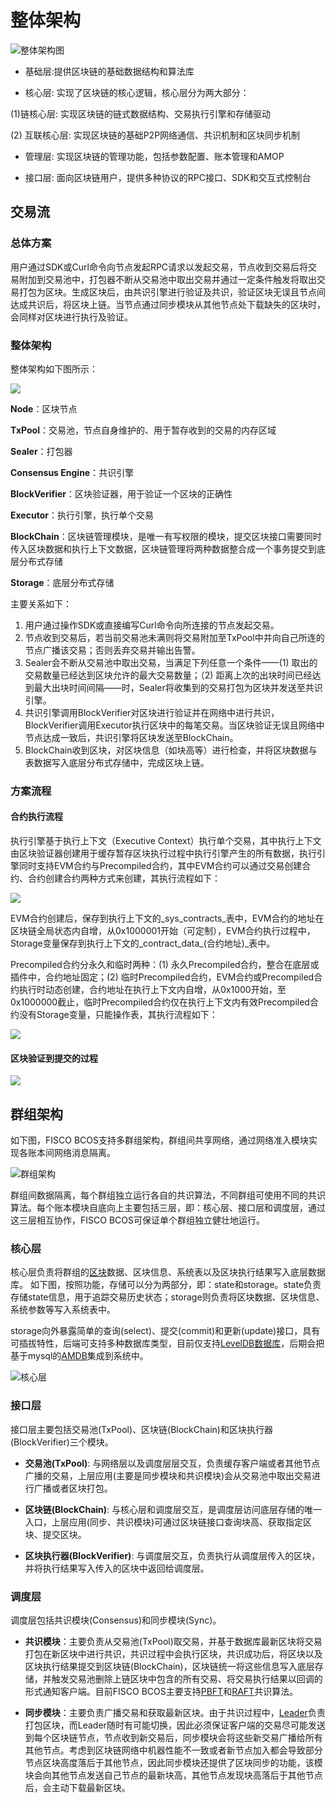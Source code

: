 # 整体架构

![整体架构图](../../../images/architecture/architecture.png)

- 基础层:提供区块链的基础数据结构和算法库

- 核心层: 实现了区块链的核心逻辑，核心层分为两大部分：

(1)链核心层: 实现区块链的链式数据结构、交易执行引擎和存储驱动

(2) 互联核心层: 实现区块链的基础P2P网络通信、共识机制和区块同步机制


- 管理层: 实现区块链的管理功能，包括参数配置、账本管理和AMOP

- 接口层: 面向区块链用户，提供多种协议的RPC接口、SDK和交互式控制台


## 交易流

### 总体方案

用户通过SDK或Curl命令向节点发起RPC请求以发起交易，节点收到交易后将交易附加到交易池中，打包器不断从交易池中取出交易并通过一定条件触发将取出交易打包为区块。生成区块后，由共识引擎进行验证及共识，验证区块无误且节点间达成共识后，将区块上链。当节点通过同步模块从其他节点处下载缺失的区块时，会同样对区块进行执行及验证。

### 整体架构
整体架构如下图所示：

![](../../../images/architecture/transaction_stream.png)

**Node**：区块节点

**TxPool**：交易池，节点自身维护的、用于暂存收到的交易的内存区域

**Sealer**：打包器

**Consensus Engine**：共识引擎

**BlockVerifier**：区块验证器，用于验证一个区块的正确性

**Executor**：执行引擎，执行单个交易

**BlockChain**：区块链管理模块，是唯一有写权限的模块，提交区块接口需要同时传入区块数据和执行上下文数据，区块链管理将两种数据整合成一个事务提交到底层分布式存储

**Storage**：底层分布式存储

主要关系如下：

 1. 用户通过操作SDK或直接编写Curl命令向所连接的节点发起交易。
 2. 节点收到交易后，若当前交易池未满则将交易附加至TxPool中并向自己所连的节点广播该交易；否则丢弃交易并输出告警。
 3. Sealer会不断从交易池中取出交易，当满足下列任意一个条件——(1) 取出的交易数量已经达到区块允许的最大交易数量；（2) 距离上次的出块时间已经达到最大出块时间间隔——时，Sealer将收集到的交易打包为区块并发送至共识引擎。
 4. 共识引擎调用BlockVerifier对区块进行验证并在网络中进行共识，BlockVerifier调用Executor执行区块中的每笔交易。当区块验证无误且网络中节点达成一致后，共识引擎将区块发送至BlockChain。
 5. BlockChain收到区块，对区块信息（如块高等）进行检查，并将区块数据与表数据写入底层分布式存储中，完成区块上链。

### 方案流程

#### 合约执行流程

执行引擎基于执行上下文（Executive Context）执行单个交易，其中执行上下文由区块验证器创建用于缓存暂存区块执行过程中执行引擎产生的所有数据，执行引擎同时支持EVM合约与Precompiled合约，其中EVM合约可以通过交易创建合约、合约创建合约两种方式来创建，其执行流程如下：

![](../../../images/architecture/EVM_contract_execution.png)

EVM合约创建后，保存到执行上下文的_sys_contracts_表中，EVM合约的地址在区块链全局状态内自增，从0x1000001开始（可定制），EVM合约执行过程中，Storage变量保存到执行上下文的_contract_data_(合约地址)_表中。

Precompiled合约分永久和临时两种：(1) 永久Precompiled合约，整合在底层或插件中，合约地址固定；(2) 临时Precompiled合约，EVM合约或Precompiled合约执行时动态创建，合约地址在执行上下文内自增，从0x1000开始，至0x1000000截止，临时Precompiled合约仅在执行上下文内有效Precompiled合约没有Storage变量，只能操作表，其执行流程如下：

![](../../../images/architecture/precompiled_contract_execution.png)

####  区块验证到提交的过程

![](../../../images/architecture/execution.png)


 
## 群组架构

如下图，FISCO BCOS支持多群组架构，群组间共享网络，通过网络准入模块实现各账本间网络消息隔离。

![群组架构](../../../images/architecture/ledger.png)


群组间数据隔离，每个群组独立运行各自的共识算法，不同群组可使用不同的共识算法。每个账本模块自底向上主要包括三层，即：核心层、接口层和调度层，通过这三层相互协作，FISCO BCOS可保证单个群组独立健壮地运行。

### 核心层

核心层负责将群组的[区块](../../key_concepts.html#id3)数据、区块信息、系统表以及区块执行结果写入底层数据库。
如下图，按照功能，存储可以分为两部分，即：state和storage。state负责存储state信息，用于追踪交易历史状态；storage则负责将区块数据、区块信息、系统参数等写入系统表中。

storage向外暴露简单的查询(select)、提交(commit)和更新(update)接口，具有可插拔特性，后端可支持多种数据库类型，目前仅支持[LevelDB数据库](https://github.com/google/leveldb)，后期会把基于mysql的[AMDB](../storage/storage.html)集成到系统中。


![核心层](../../../images/architecture/storage.png)


### 接口层

接口层主要包括交易池(TxPool)、区块链(BlockChain)和区块执行器(BlockVerifier)三个模块。

- **交易池(TxPool)**: 与网络层以及调度层层交互，负责缓存客户端或者其他节点广播的交易，上层应用(主要是同步模块和共识模块)会从交易池中取出交易进行广播或者区块打包。


- **区块链(BlockChain)**: 与核心层和调度层交互，是调度层访问底层存储的唯一入口，上层应用(同步、共识模块)可通过区块链接口查询块高、获取指定区块、提交区块。

- **区块执行器(BlockVerifier)**: 与调度层交互，负责执行从调度层传入的区块，并将执行结果写入传入的区块中返回给调度层。


### 调度层

调度层包括共识模块(Consensus)和同步模块(Sync)。

- **共识模块**：主要负责从交易池(TxPool)取交易，并基于数据库最新区块将交易打包在新区块中进行共识，共识过程中会执行区块，共识成功后，将区块以及区块执行结果提交到区块链(BlockChain)，区块链统一将这些信息写入底层存储，并触发交易池删除上链区块中包含的所有交易、将交易执行结果以回调的形式通知客户端。目前FISCO BCOS主要支持[PBFT](../consensus/pbft.html)和[RAFT](../consensus/raft.html)共识算法。

- **同步模块**：主要负责广播交易和获取最新区块。由于共识过程中，[Leader](../consensus/pbft.html#id1)负责打包区块，而Leader随时有可能切换，因此必须保证客户端的交易尽可能发送到每个区块链节点，节点收到新交易后，同步模块会将这些新交易广播给所有其他节点。考虑到区块链网络中机器性能不一致或者新节点加入都会导致部分节点区块高度落后于其他节点，因此同步模块还提供了区块同步的功能，该模块会向其他节点发送自己节点的最新块高，其他节点发现块高落后于其他节点后，会主动下载最新区块。


